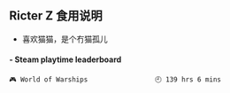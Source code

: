 ## Ricter Z 食用说明
- 喜欢猫猫，是个冇猫孤儿

<!-- steam-box start -->
#### - Steam playtime leaderboard
```text
🎮 World of Warships                 🕘 139 hrs 6 mins
```
<!-- Powered by https://github.com/YouEclipse/steam-box . -->
<!-- steam-box end -->
